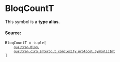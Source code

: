 # BloqCountT

This symbol is a **type alias**.



#### Source:

<pre class="devsite-click-to-copy prettyprint lang-py tfo-signature-link">
<code>BloqCountT = tuple[
    <a href="../../qualtran/Bloq.html"><code>qualtran.Bloq</code></a>,
    <a href="../../qualtran/cirq_interop/t_complexity_protocol/SymbolicInt.html"><code>qualtran.cirq_interop.t_complexity_protocol.SymbolicInt</code></a>
]
</code></pre>



<!-- Placeholder for "Used in" -->
